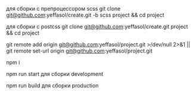 для сборки с препроцессором scss git clone git@github.com:yeffasol/create.git -b scss project && cd project

для сборки с postcss git clone git@github.com:yeffasol/create.git project && cd project

git remote add origin git@github.com:yeffasol/project.git >/dev/null 2>&1 || git remote set-url origin git@github.com:yeffasol/project.git

npm i

npm run start для сборки development

npm run build для сборки production
